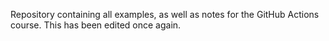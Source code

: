 Repository containing all examples, as well as notes for the GitHub Actions course. This has been edited once again.
